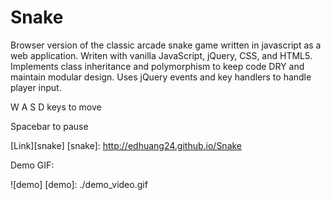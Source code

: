 # Snake

Browser version of the classic arcade snake game written in javascript as a web application. Writen with vanilla JavaScript, jQuery, CSS, and HTML5. Implements class inheritance and polymorphism to keep code DRY and maintain modular design. Uses jQuery events and key handlers to handle player input.

W A S D keys to move

Spacebar to pause

[Link][snake]
[snake]: http://edhuang24.github.io/Snake

Demo GIF:

![demo]
[demo]: ./demo_video.gif
